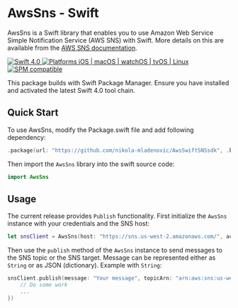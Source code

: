 # AwsSns - Swift

AwsSns is a Swift library that enables you to use Amazon Web Service Simple Notification Service (AWS SNS) with Swift. More details on this are available from the [AWS SNS documentation](https://aws.amazon.com/documentation/sns/).

<p>
<a href="https://developer.apple.com/swift/" target="_blank">
<img src="https://img.shields.io/badge/Swift-4.0-orange.svg?style=flat" alt="Swift 4.0">
</a>
<a href="https://developer.apple.com/swift/" target="_blank">
<img src="https://img.shields.io/badge/Platforms-iOS%20%7C%20macOS%20%7C%20watchOS%20%7C%20tvOS%20%7C%20Linux-4E4E4E.svg?colorA=EF5138" alt="Platforms iOS | macOS | watchOS | tvOS | Linux">
</a>
<a href="https://github.com/apple/swift-package-manager" target="_blank">
<img src="https://img.shields.io/badge/SPM-compatible-brightgreen.svg?style=flat&colorB=64A5DE" alt="SPM compatible">
</a>
</p>

This package builds with Swift Package Manager. Ensure you have installed and activated the latest Swift 4.0 tool chain.

## Quick Start

To use AwsSns, modify the Package.swift file and add following dependency:

``` swift
.package(url: "https://github.com/nikola-mladenovic/AwsSwiftSNSsdk", .branch("master"))
```

Then import the `AwsSns` library into the swift source code:

``` swift
import AwsSns
```

## Usage

The current release provides `Publish` functionality.
First initialize the `AwsSns` instance with your credentials and the SNS host:
``` swift
let snsClient = AwsSns(host: "https://sns.us-west-2.amazonaws.com/", accessKeyId: "593ca2ad2782e4000a586d28", secretAccessKey: "ASDI/YZZfLXLna3xEn7JTIJhyH/YZZfLXLna3xEn7JTIJhyH")
```
Then use the `publish` method of the `AwsSns` instance to send messages to the SNS topic or the SNS target. Message can be represented either as `String` or as JSON (dictionary).
Example with `String`:
``` swift
snsClient.publish(message: "Your message", topicArn: "arn:aws:sns:us-west-2:487164526243:test", completion: { success, error in
    // Do some work
    ...
})
